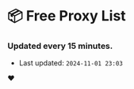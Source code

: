 # :package: Free Proxy List
### Updated every 15 minutes.

- Last updated: `2024-11-01 23:03`

:heart:
